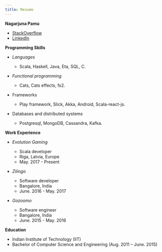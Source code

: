 ```yaml
---
title: Resume
---
```


__Nagarjuna Pamu__

- [StackOverflow](https://stackoverflow.com/users/3798102/pamu)
- [LinkedIn](https://www.linkedin.com/in/nagarjunapamu)

__Programming Skills__

- _Languages_
  - Scala, Haskell, Java, Eta, SQL, C.

- _Functional programming_
  - Cats, Cats effects, fs2.

- Frameworks
  - Play framework, Slick, Akka, Android, Scala-react-js.

- Databases and distributed systems
  - Postgresql, MongoDB, Cassandra, Kafka.

__Work Experience__

- _Evolution Gaming_
  - Scala developer
  - Riga, Latvia, Europe
  - May. 2017 - Present

- _Zilingo_
  - Software developer
  - Bangalore, India
  - June. 2016 - May. 2017

- _Gozoomo_
  - Software engineer
  - Bangalore, India
  - June. 2015 - May. 2016

__Education__

  - Indian Institute of Technology (IIT)
  - Bachelor of Computer Science and Engineering (Aug. 2011 – June. 2015)

